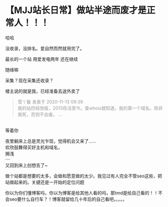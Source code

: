 # 【MJJ站长日常】做站半途而废才是正常人！！！


哈哈&nbsp; &nbsp;&nbsp; &nbsp;&nbsp; &nbsp;&nbsp; &nbsp; 

没收录，没排名。爱自然而然就用完了。

最长的一个站 用爱发电两年 还在继续

随缘嘛<img src="static/image/smiley/default/lol.gif" smilieid="12" border="0" alt="" />

采集？现在采集还收录？

楼主说的就是我，已经准备去送外卖了<br />
<img id="aimg_I97Ri" onclick="zoom(this, this.src, 0, 0, 0)" class="zoom" src="https://www.kkbizhi.com/static/m_img/0jmjwy.jpg" onmouseover="img_onmouseoverfunc(this)" onload="thumbImg(this)" border="0" alt="" />

<div class="quote"><blockquote><font color="#999999">雪丫鬟 发表于 2020-11-13 09:39</font><br />
<font color="#999999">我的站历经改版，2013存活至今。查whois就知道。我的第一个域名。除非我死，否则不会废。 ...</font></blockquote></div><br />
等着你

夜里躺床上总是灵光乍现，觉得机会又来了……<br />
欢欣鼓舞得买好主机和域名，<br />
搁浅<br />
····<br />
又回到床上创想去了~

做个站都是想要的太多，会做和愿意做的太少。我见过有人完全不管seo这些，把站做起来的。关键还是一开始的定位问题

你以为你们懂博客吗，你以为博客是给其他人看的吗，那tmd是给自己看的！！不会seo要什么自行车？！博客就留给几十年后的自己看吧。。。。。
